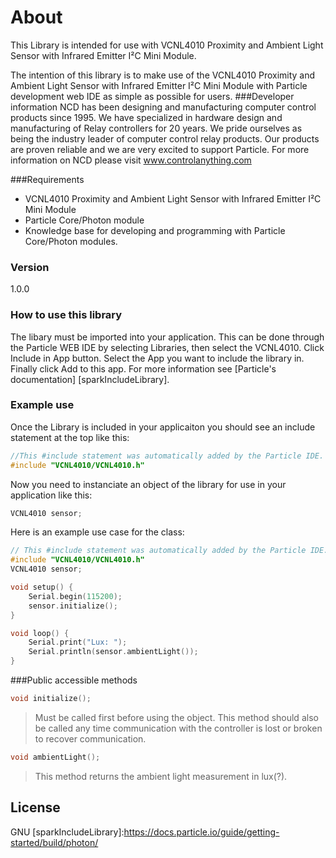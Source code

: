 # About

This Library is intended for use with VCNL4010 Proximity and Ambient Light Sensor with Infrared Emitter I²C Mini Module.

The intention of this library is to make use of the VCNL4010 Proximity and Ambient Light Sensor with Infrared Emitter I²C Mini Module with Particle development web IDE as simple as possible for users.
###Developer information
NCD has been designing and manufacturing computer control products since 1995.  We have specialized in hardware design and manufacturing of Relay controllers for 20 years.  We pride ourselves as being the industry leader of computer control relay products.  Our products are proven reliable and we are very excited to support Particle.  For more information on NCD please visit www.controlanything.com

###Requirements
- VCNL4010 Proximity and Ambient Light Sensor with Infrared Emitter I²C Mini Module
- Particle Core/Photon module
- Knowledge base for developing and programming with Particle Core/Photon modules.

### Version
1.0.0

### How to use this library

The libary must be imported into your application.  This can be done through the Particle WEB IDE by selecting Libraries, then select the VCNL4010.  Click Include in App button.  Select the App you want to include the library in.  Finally click Add to this app.  For more information see [Particle's documentation] [sparkIncludeLibrary].

### Example use

Once the Library is included in your applicaiton you should see an include statement at the top like this:
```cpp
//This #include statement was automatically added by the Particle IDE.
#include "VCNL4010/VCNL4010.h"
```

Now you need to instanciate an object of the library for use in your application like this:
```cpp
VCNL4010 sensor;
```

Here is an example use case for the class:
```cpp
// This #include statement was automatically added by the Particle IDE.
#include "VCNL4010/VCNL4010.h"
VCNL4010 sensor;

void setup() {
    Serial.begin(115200);
    sensor.initialize();
}

void loop() {
    Serial.print("Lux: ");
    Serial.println(sensor.ambientLight());
}
```

###Public accessible methods
```cpp
void initialize();
```
>Must be called first before using the object.  This method should also be called any time communication with the controller is lost or broken to recover communication.


```cpp
void ambientLight();
```
>This method returns the ambient light measurement in lux(?).


License
----

GNU
[sparkIncludeLibrary]:https://docs.particle.io/guide/getting-started/build/photon/